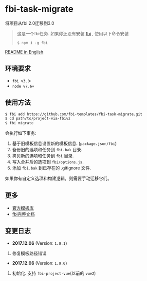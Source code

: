 # fbi-task-migrate
将项目从fbi 2.0迁移到3.0

> 这是一个fbi任务. 如果你还没有安装 [fbi](https://github.com/AlloyTeam/fbi) , 使用以下命令安装
>
> `$ npm i -g fbi`

[README in English](./README.md)

## 环境要求
- `fbi v3.0+`
- `node v7.6+`

## 使用方法
```bash
$ fbi add https://github.com/fbi-templates/fbi-task-migrate.git
$ cd path/to/project-via-fbiv2
$ fbi migrate  
```
会执行如下事务:
1. 基于旧模板信息设置新的模板信息. (`package.json/fbi`)
1. 备份旧的选项和任务到 `fbi.bak` 目录.
1. 拷贝新的选项和任务到 `fbi` 目录.
1. 写入合并后的选项到 `fbi/options.js`.
1. 添加 `fbi.bak` 到已存在的 .gitignore 文件.

如果你有自定义选项和构建逻辑，则需要手动迁移它们。

## 更多
- [官方模板库](https://github.com/fbi-templates)
- [fbi完整文档](https://neikvon.gitbooks.io/fbi/content/)

## 变更日志

- **2017.12.06** (Version: `1.0.1`)
1. 修复模板路径错误

- **2017.12.06** (Version: `1.0.0`)
1. 初始化. 支持 `fbi-project-vue`(以前的 `vue2`)